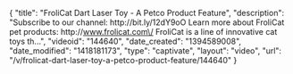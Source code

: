 {
    "title": "FroliCat Dart Laser Toy - A Petco Product Feature",
    "description": "Subscribe to our channel: http:\/\/bit.ly\/12dY9oO Learn more about FroliCat pet products: http:\/\/www.frolicat.com\/ FroliCat is a line of innovative cat toys th...",
    "videoid": "144640",
    "date_created": "1394589008",
    "date_modified": "1418181173",
    "type": "captivate",
    "layout": "video",
    "url": "\/v\/frolicat-dart-laser-toy-a-petco-product-feature\/144640"
}